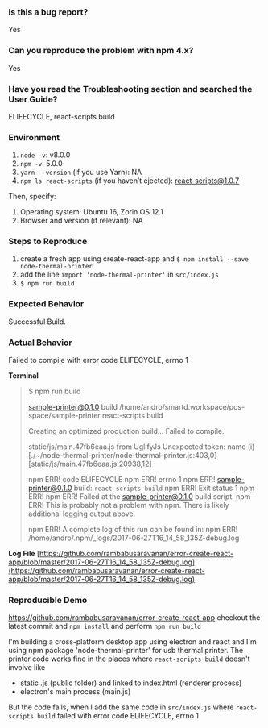 <!--
  PLEASE DON'T DELETE THIS TEMPLATE UNTIL YOU HAVE READ THE FIRST SECTION.
-->

### Is this a bug report?

Yes

<!--
  If you answered "Yes":

    We expect that it will take you about 30 minutes to produce a high-quality bug report.
    While this may seem like a lot, putting care into issues helps us fix them faster.
    For bug reports, it is REQUIRED to fill the rest of this template, or the issue will be closed.

  If you answered "No":

    If this is a question or a discussion, you may delete this template and write in a free form.
    Note that we don't provide help for webpack questions after ejecting.
    You can find webpack docs at https://webpack.js.org/.

  Now scroll below!
-->


### Can you reproduce the problem with npm 4.x?

<!--
  Many errors, especially related to "missing modules", are due to npm bugs.
  Which version of npm are you running? You can find out by checking:

    npm -v

  If it's not starting with 4, try to install npm 4.x:

    npm install -g npm@4
    cd your_project_directory
    rm -rf node_modules
    npm cache clear
    npm install

  Then try to reproduce the issue again.
  Can you still reproduce it?

  Note: Please try this even if you are using Yarn. Yarn also has bugs.
-->

Yes


### Have you read the Troubleshooting section and searched the User Guide?

<!--
  There are a few common documented problems, such as watcher not detecting changes.
  They are described in the Troubleshooting section of the User Guide:

  https://github.com/facebookincubator/create-react-app/blob/master/packages/react-scripts/template/README.md#troubleshooting

  Have you read that section, and have you searched the User Guide for symptoms of your problem?
  Please write the answer below:
-->

ELIFECYCLE, react-scripts build


### Environment

<!--
  Please fill in all the relevant fields by running these commands in terminal.
-->

1. `node -v`: v8.0.0
2. `npm -v`: 5.0.0
4. `yarn --version` (if you use Yarn): NA
3. `npm ls react-scripts` (if you haven’t ejected): react-scripts@1.0.7

Then, specify:

1. Operating system: Ubuntu 16, Zorin OS 12.1
2. Browser and version (if relevant): NA


### Steps to Reproduce

<!--
  How would you describe your issue to someone who doesn’t know you or your project?
  Try to write a sequence of steps that anybody can repeat to see the issue.
-->


1. create a fresh app using create-react-app and `$ npm install --save node-thermal-printer`
2. add the line `import 'node-thermal-printer'` in `src/index.js`
3. `$ npm run build`


### Expected Behavior

<!--
  How did you expect the tool to behave?
  It’s fine if you’re not sure your understanding is correct.
  Just write down what you thought would happen.
-->

Successful Build.


### Actual Behavior

<!--
  Did something go wrong?
  Is something broken, or not behaving as you expected?
  Describe this section in detail, and attach screenshots if possible.
-->
Failed to compile with error code ELIFECYCLE, errno 1

**Terminal**
> $ npm run build
> 
>  sample-printer@0.1.0 build /home/andro/smartd.workspace/pos-space/sample-printer
>  react-scripts build
> 
> Creating an optimized production build...
> Failed to compile.
> 
> static/js/main.47fb6eaa.js from UglifyJs
> Unexpected token: name (i) [./~/node-thermal-printer/node-thermal-printer.js:403,0][static/js/main.47fb6eaa.js:20938,12]
> 
> npm ERR! code ELIFECYCLE
> npm ERR! errno 1
> npm ERR! sample-printer@0.1.0 build: `react-scripts build`
> npm ERR! Exit status 1
> npm ERR! 
> npm ERR! Failed at the sample-printer@0.1.0 build script.
> npm ERR! This is probably not a problem with npm. There is likely additional logging output above.
> 
> npm ERR! A complete log of this run can be found in:
> npm ERR!     /home/andro/.npm/_logs/2017-06-27T16_14_58_135Z-debug.log

**Log File**
[https://github.com/rambabusaravanan/error-create-react-app/blob/master/2017-06-27T16_14_58_135Z-debug.log](https://github.com/rambabusaravanan/error-create-react-app/blob/master/2017-06-27T16_14_58_135Z-debug.log)

### Reproducible Demo

<!--
  Please share a project that reproduces the issue.
  There are two ways to do it:

    * Create a new app and try to reproduce the issue in it.
      This is useful if you roughly know where the problem is, or can’t share the real code.

    * Or, copy your app and remove things until you’re left with the minimal reproducible demo.
      This is useful for finding the root cause. You may then optionally create a new project.

  This is a good guide to creating bug demos: https://stackoverflow.com/help/mcve
  Once you’re done, push the project to GitHub and paste the link to it below:
-->

https://github.com/rambabusaravanan/error-create-react-app
checkout the latest commit and `npm install` and perform `npm run build`

<!--
  What happens if you skip this step?

  Someone will read your bug report, and maybe will be able to help you,
  but it’s unlikely that it will get much attention from the team. Eventually,
  the issue will likely get closed in favor of issues that have reproducible demos.

  Please remember that:

    * Issues without reproducible demos have a very low priority.
    * The person fixing the bug would have to do that anyway. Please be respectful of their time.
    * You might figure out the issues yourself as you work on extracting it.

  Thanks for helping us help you!
-->

I'm building a cross-platform desktop app using electron and react and I'm using npm package 'node-thermal-printer' for usb thermal printer. The printer code works fine in the places where `react-scripts build` doesn't involve like
- static .js (public folder) and linked to index.html (renderer process) 
- electron's main process (main.js)

But the code fails, when I add the same code in `src/index.js` where `react-scripts build` failed with error code ELIFECYCLE, errno 1
